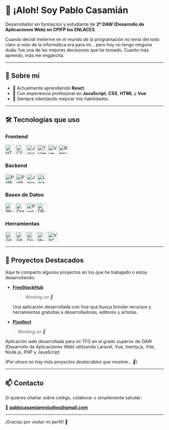 # 👋 ¡Aloh! Soy Pablo Casamián

Desarrollador en formación y estudiante de **2º DAW (Desarrollo de Aplicaciones Web) en CPIFP los ENLACES**.

Cuando decidí meterme en el mundo de la programación no tenía del todo claro si esto de la informática era para mí… pero hoy no tengo ninguna duda: fue una de las mejores decisiones que he tomado. Cuanto más aprendo, más me engancha.

---
## 🚀 Sobre mí

- 🎯 Actualmente aprendiendo **React**.
- 🔧 Con experiencia profesional en **JavaScript**, **CSS**, **HTML** y **Vue**
- 🧠 Siempre intentando mejorar mis habilidades.

---

## 🛠️ Tecnologías que uso

### Frontend
<div align="left">
  <img src="https://cdn.jsdelivr.net/gh/devicons/devicon/icons/html5/html5-original.svg" height="30" alt="HTML5" />
  <img src="https://cdn.jsdelivr.net/gh/devicons/devicon/icons/css3/css3-original.svg" height="30" alt="CSS3" />
  <img src="https://cdn.jsdelivr.net/gh/devicons/devicon/icons/javascript/javascript-original.svg" height="30" alt="JavaScript" />
  <img src="https://cdn.jsdelivr.net/gh/devicons/devicon/icons/typescript/typescript-original.svg" height="30" alt="TypeScript" />
  <img src="https://cdn.jsdelivr.net/gh/devicons/devicon/icons/vuejs/vuejs-original.svg" height="30" alt="Vue" />
  <img src="https://cdn.jsdelivr.net/gh/devicons/devicon/icons/react/react-original.svg" height="30" alt="React" />
</div>

### Backend
<div align="left">
  <img src="https://cdn.jsdelivr.net/gh/devicons/devicon/icons/php/php-original.svg" height="30" alt="PHP" />
  <img src="https://cdn.jsdelivr.net/gh/devicons/devicon/icons/python/python-original.svg" height="30" alt="Python" />
  <img src="https://cdn.jsdelivr.net/gh/devicons/devicon/icons/java/java-original.svg" height="30" alt="Java" />
  <img src="https://cdn.simpleicons.org/laravel/FF2D20" height="30" alt="Laravel" />

</div>

### Bases de Datos
<div align="left">
  <img src="https://cdn.jsdelivr.net/gh/devicons/devicon/icons/mysql/mysql-original.svg" height="30" alt="MySQL" />
  <img src="https://cdn.jsdelivr.net/gh/devicons/devicon/icons/oracle/oracle-original.svg" height="30" alt="Oracle" />
  <img src="https://cdn.jsdelivr.net/gh/devicons/devicon/icons/postgresql/postgresql-original.svg" height="30" alt="PostgreSQL" />
  <img src="https://cdn.jsdelivr.net/gh/devicons/devicon/icons/dbeaver/dbeaver-original.svg" height="30" alt="DBeaver" />
</div>

### Herramientas
<div align="left">
  <img src="https://cdn.jsdelivr.net/gh/devicons/devicon/icons/git/git-original.svg" height="30" alt="Git" />
  <img src="https://cdn.jsdelivr.net/gh/devicons/devicon/icons/github/github-original.svg" height="30" alt="GitHub" />
  <img src="https://cdn.jsdelivr.net/gh/devicons/devicon/icons/docker/docker-original.svg" height="30" alt="Docker" />
  <img src="https://cdn.jsdelivr.net/gh/devicons/devicon/icons/hugo/hugo-original.svg" height="30" alt="Hugo" />
  <img src="https://cdn.jsdelivr.net/gh/devicons/devicon/icons/vscode/vscode-original.svg" height="30" alt="VSCode" />
</div>

---

## 🌟 Proyectos Destacados

Aquí te comparto algunos proyectos en los que he trabajado o estoy desarrollando:

- **[FreeStockHub](https://github.com/PabloCasamianEstudios/FreeStockHub)**
  > *Working on 🚧*

  Una aplicación desarrollada con Vue que busca brindar recursos y herramientas gratuitas a desarrolladores, editores y artistas. 

- **[Pixollect](https://github.com/PabloCasamianEstudios/Pixollect)**  
> *Working on 🚧*

  Aplicación web desarrollada para mi TFG en el grado superior de DAW (Desarrollo de Aplicaciones Web) utilizando Laravel, Vue, Inertia.js, Vite, Node.js, PHP y JavaScript

*(Por ahora no hay más proyectos destacables que mostrar... 🚧)*

---

## 📫 Contacto

Si quieres charlar sobre código, colaborar o simplemente saludar:

📩 **pablocasamianestudios@gmail.com**

---

¡Gracias por visitar mi perfil! 🚀
